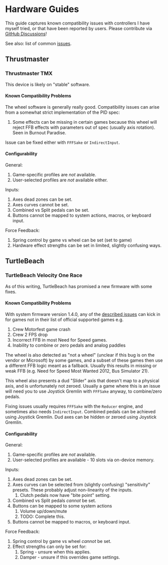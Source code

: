 [//]: # "© 2025 Code Monet <code.monet@proton.me>"

# Hardware Guides

This guide captures known compatibility issues with controllers I have
myself tried, or that have been reported by users. Please contribute via
[GitHub Discussions](https://github.com/code-monet/sim-gamer-kit/discussions)!

See also: list of common [issues](./issues.md).

## Thrustmaster

### Thrustmaster TMX

This device is likely on "stable" software.

#### Known Compatibility Problems

The wheel software is generally really good. Compatibility issues can arise from
a somewhat strict implementation of the PID spec:

1.  Some effects can be missing in certain games because this wheel will
    reject FFB effects with parameters out of spec (usually axis rotation).
    Seen in Burnout Paradise.

Issue can be fixed either with `FFFSake` or `IndirectInput`.

#### Configurability

General:

1.   Game-specific profiles are *not* available.
2.   User-selected profiles are *not* available either.

Inputs:

1.   Axes dead zones can be set.
2.   Axes curves cannot be set.
3.   Combined vs Split pedals can be set.
4.   Buttons cannot be mapped to system actions, macros, or keyboard input.

Force Feedback:

1.   Spring control by game vs wheel can be set (set to game)
2.   Hardware effect strengths can be set in limited, slightly confusing ways.

## TurtleBeach

### TurtleBeach Velocity One Race

As of this writing, TurtleBeach has promised a new firmware with some fixes.

#### Known Compatibility Problems

With system firmware version 1.4.0, any of the [described issues](../game_guides/issues.md)
can kick in for games not in their list of official supported games e.g.

1.  Crew Motorfest game crash
2.  Crew 2 FPS drop
3.  Incorrect FFB in most Need for Speed games.
4.  Inability to combine or zero pedals and analog paddles

The wheel is also detected as "not a wheel" (unclear if this bug
is on the vendor or Microsoft) by some games, and a subset of these games
then use a different FFB logic meant as a fallback. Usually
this results in missing or weak FFB (e.g. Need for Speed Most Wanted 2012,
Bus Simulator 21).

This wheel also presents a dud "Slider" axis that doesn't map to a physical axis, and
is unfortunately not zeroed. Usually a game where this is an issue will need you
to use Joystick Gremlin with `FFFSake` anyway, to combine/zero pedals.

Fixing issues usually requires `FFFSake` with the `Reducer` engine, and sometimes
also needs `IndirectInput`. Combined pedals can be achieved using Joystick Gremlin.
Dud axes can be hidden or zeroed using Joystick Gremlin.

#### Configurability

General:

1.   Game-specific profiles are *not* available.
2.   User-selected profiles are available - 10 slots via on-device memory.

Inputs:

1.   Axes dead zones can be set.
2.   Axes curves can be selected from (slightly confusing) "sensitivity" presets.
     These probably adjust non-linearity of the inputs.
     1.   Clutch pedals now have "bite point" setting.
3.   Combined vs Split pedals *cannot* be set.
4.   Buttons can be mapped to some system actions
     1.   Volume up/down/mute
     2.   TODO: Complete this.
5.   Buttons cannot be mapped to macros, or keyboard input.

Force Feedback:

1.   Spring control by game vs wheel *cannot* be set.
2.   Effect strengths can only be set for:
     1.   Spring - unsure when this applies.
     2.   Damper - unsure if this overrides game settings.
